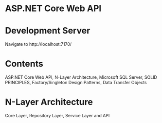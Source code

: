 # ASP.NET Core Web API

# Development Server
Navigate to http://localhost:7170/

# Contents
ASP.NET Core Web API, N-Layer Architecture, Microsoft SQL Server, SOLID PRINCIPLES, Factory/Singleton Design Patterns, Data Transfer Objects

# N-Layer Architecture
Core Layer, Repository Layer, Service Layer and API

